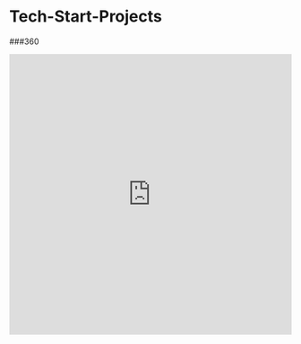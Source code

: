 # Tech-Start-Projects

###360
<iframe src="https://teliportme.com/embed/1447239?ar=-10&sfc=t&lp=lt" frameBorder="0" scrolling="no" height="500" width="100%" allowfullscreen></iframe>

